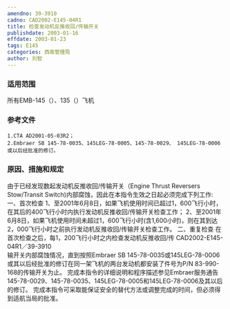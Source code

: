```yaml
---
amendno: 39-3910
cadno: CAD2002-E145-04R1
title: 检查发动机反推收回/传输开关
publishdate: 2003-01-16
effdate: 2003-01-23
tags: E145
categories: 西南管理局
author: 刘智
---
```


### 适用范围 
所有EMB-145（）、135（）飞机

<!--more-->
### 参考文件
    1.CTA AD2001-05-03R2；
    2.Embraer SB 145-78-0035、145LEG-78-0005、145-78-0029、 145LEG-78-0006或以后经批准的修订。

### 原因、措施和规定 
 由于已经发现数起发动机反推收回/传输开关（Engine Thrust Reversers Stow/Transit Switch)内部腐蚀，因此在本指令生效之日起必须完成下列工作: 
    一、首次检查      1、至2001年6月8日，如果飞机使用时间已超过1，600飞行小时，在其后的400飞行小时内执行发动机反推收回/传输开关检查工作； 
 2、至2001年6月8日，如果飞机使用时间未超过1，600飞行小时(含1,600小时)，则在其到达2，000飞行小时之前执行发动机反推收回/传输开关检查工作。 
    二、重复检查     在首次检查之后，每1，200飞行小时之内检查发动机反推收回/传
  CAD2002-E145-04R1／39-3910   
输开关内部腐蚀情况，直到按照Embraer SB 145-78-0035或145LEG-78-0006或其以后经批准的修订在同一架飞机的两台发动机都安装了件号为P/N 83-990-168的传输开关为止。 
    完成本指令的详细说明和程序描述参见Embraer服务通告145-78-0029、145-78-0035、145LEG-78-0005和145LEG-78-0006及其以后的修订。 
    完成本指令可采取能保证安全的替代方法或调整完成的时间，但必须得到适航当局的批准。
